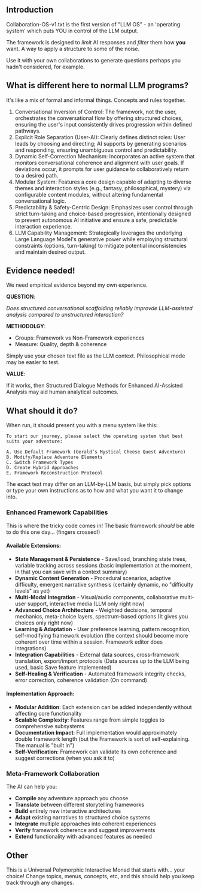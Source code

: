 ## Introduction
Collaboration-OS-v1.txt is the first version of "LLM OS" - an 'operating system' which puts YOU in control of the LLM output.

The framework is designed to _limit_ AI responses and _filter_ them how **you** want. A way to apply a structure to some of the noise.

Use it with your own collaborations to generate questions perhaps you hadn't considered, for example.

## What is different here to normal LLM programs?

It's like a mix of formal and informal things. Concepts and rules together.

1. Conversational Inversion of Control: The framework, not the user, orchestrates the conversational flow by offering structured choices, ensuring the user's input consistently drives progression within defined pathways.
2. Explicit Role Separation (User-AI): Clearly defines distinct roles: User leads by choosing and directing; AI supports by generating scenarios and responding, ensuring unambiguous control and predictability.
3. Dynamic Self-Correction Mechanism: Incorporates an active system that monitors conversational coherence and alignment with user goals. If deviations occur, it prompts for user guidance to collaboratively return to a desired path.
4. Modular System: Features a core design capable of adapting to diverse themes and interaction styles (e.g., fantasy, philosophical, mystery) via configurable content modules, without altering fundamental conversational logic.
5. Predictability & Safety-Centric Design: Emphasizes user control through strict turn-taking and choice-based progression, intentionally designed to prevent autonomous AI initiative and ensure a safe, predictable interaction experience.
6. LLM Capability Management: Strategically leverages the underlying Large Language Model's generative power while employing structural constraints (options, turn-taking) to mitigate potential inconsistencies and maintain desired output.

## Evidence needed!

We need empirical evidence beyond my own experience.

**QUESTION**:

_Does structured conversational scaffolding reliably improvde LLM-assisted analysis compared to unstructured interaction?_

**METHODOLGY**:

* Groups: Framework vs Non-Framework experiences
* Measure: Quality, depth & coherence

Simply use your chosen text file as the LLM context. Philosophical mode may be easier to test.

**VALUE**:

If it works, then Structured Dialogue Methods for Enhanced AI-Assisted Analysis may aid human analytical outcomes.

## What should it do?

When run, it should present you with a menu system like this:

```
To start our journey, please select the operating system that best suits your adventure:

A. Use Default Framework (Gerald’s Mystical Cheese Quest Adventure)
B. Modify/Replace Adventure Elements
C. Switch Framework Types
D. Create Hybrid Approaches
E. Framework Reconstruction Protocol
```

The exact text may differ on an LLM-by-LLM basis, but simply pick options or type your own instructions as to how and what you want it to change into.

### Enhanced Framework Capabilities
This is where the tricky code comes in! The basic framework _should_ be able to do this one day... (fingers crossed!)

#### **Available Extensions:**

- **State Management & Persistence** - Save/load, branching state trees, variable tracking across sessions (basic implementation at the moment, in that you can save with a context summary)
- **Dynamic Content Generation** - Procedural scenarios, adaptive difficulty, emergent narrative synthesis (certainly dynamic, no "difficulty levels" as yet)
- **Multi-Modal Integration** - Visual/audio components, collaborative multi-user support, interactive media (LLM only right now)
- **Advanced Choice Architecture** - Weighted decisions, temporal mechanics, meta-choice layers, spectrum-based options (It gives you choices only right now)
- **Learning & Adaptation** - User preference learning, pattern recognition, self-modifying framework evolution (the context should become more coherent over time within a session. Framework editor does integrations)
- **Integration Capabilities** - External data sources, cross-framework translation, export/import protocols (Data sources up to the LLM being used, basic Save feature implemented)
- **Self-Healing & Verification** - Automated framework integrity checks, error correction, coherence validation (On command)

#### **Implementation Approach:**

- **Modular Addition**: Each extension can be added independently without affecting core functionality
- **Scalable Complexity**: Features range from simple toggles to comprehensive subsystems
- **Documentation Impact**: Full implementation would approximately double framework length (but the Framework is sort of self-explaining. The manual is "built in")
- **Self-Verification**: Framework can validate its own coherence and suggest corrections (when you ask it to)

### Meta-Framework Collaboration

The AI can help you:

- **Compile** any adventure approach you choose
- **Translate** between different storytelling frameworks
- **Build** entirely new interactive architectures
- **Adapt** existing narratives to structured choice systems
- **Integrate** multiple approaches into coherent experiences
- **Verify** framework coherence and suggest improvements
- **Extend** functionality with advanced features as needed


## Other
This is a Universal Polymorphic Interactive Monad that starts with... your choice! Change topics, menus, concepts, etc, and this should help you keep track through any changes.

